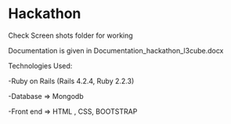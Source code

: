 # Hackathon

Check Screen shots folder for working

Documentation is given in Documentation_hackathon_l3cube.docx

Technologies Used:

-Ruby on Rails (Rails 4.2.4, Ruby 2.2.3)

-Database => Mongodb

-Front end => HTML , CSS, BOOTSTRAP

